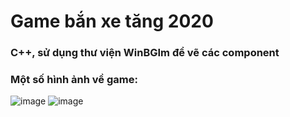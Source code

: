# Game bắn xe tăng 2020
### C++, sử dụng thư viện WinBGIm để vẽ các component
### Một số hình ảnh về game:
![image](https://user-images.githubusercontent.com/91323621/186204748-a1f552f3-dcb1-453d-8ff5-c3c06dab12ff.png)
![image](https://user-images.githubusercontent.com/91323621/186204846-7d2ce02b-0090-4dc3-8b71-a226588d746b.png)
